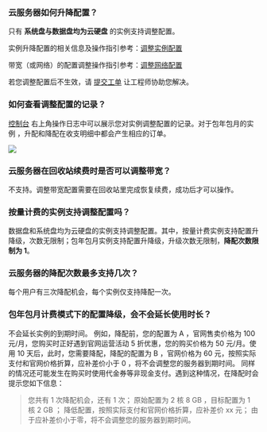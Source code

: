 ### 云服务器如何升降配置？

只有 **系统盘与数据盘均为云硬盘** 的实例支持调整配置。 

实例升降配置的相关信息及操作指引参考：[调整实例配置](/document/product/213/2178)

带宽（或网络）的配置调整操作指引参考：[调整网络配置](/document/product/213/15517)

若您调整配置后不生效，请 [提交工单](http://console.tcecqpoc.fsphere.cn/workorder/category) 让工程师协助您解决。

### 如何查看调整配置的记录？

[控制台](http://console.tcecqpoc.fsphere.cn/cvm/index)  右上角操作日志中可以展示您对实例调整配置的记录。对于包年包月的实例 ，升配和降配在收支明细中都会产生相应的订单。

![](http://imgcache.tcecqpoc.fsphere.cn/image/main.qcloudimg.com/raw/276e7199bedf1c6d4745d6dd18003f67.png)

### 云服务器在回收站续费时是否可以调整带宽？
不支持。调整带宽配置需要在回收站里完成恢复续费，成功后才可以操作。

### 按量计费的实例支持调整配置吗？
数据盘和系统盘均为云硬盘的实例支持调整配置。其中，按量计费实例支持配置升降级，次数无限制；包年包月实例支持配置升降级，升级次数无限制，**降配次数限制为 1**。

### 云服务器的降配次数最多支持几次？

每个用户有三次降配机会，每个实例仅支持降配一次。

### 包年包月计费模式下的配置降级，会不会延长使用时长？
不会延长实例的到期时间。
例如，降配前，您的配置为 A ，官网售卖价格为 100 元/月，您购买时正好遇到官网运营活动 5 折优惠，您的购买价格为 50 元/月。使用 10 天后，此时，您需要降配，降配的配置为 B ，官网价格为 60 元，按照实际支付和官网价格折算，应补差价小于 0 ，将不会调整您的服务器到期时间。
同样的情况还可能发生在购买时使用代金券等非现金支付。遇到这种情况，在降配时会提示您如下信息： 
> 您共有 1 次降配机会，还有 1 次；
> 原始配置为 2 核 8 GB ，目标配置为 1 核 2 GB ；
> 降低配置，按照实际支付和官网价格折算，应补差价 xx 元；
> 由于应补差价小于零，将不会调整您的服务器到期时间。


